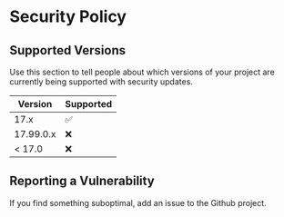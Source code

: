 # Security Policy

## Supported Versions

Use this section to tell people about which versions of your project are
currently being supported with security updates.

| Version     | Supported          |
| ----------- | ------------------ |
| 17.x        | :white_check_mark: |
| 17.99.0.x   | :x:                |
| < 17.0      | :x:                |

## Reporting a Vulnerability

If you find something suboptimal, add an issue to the Github project.

